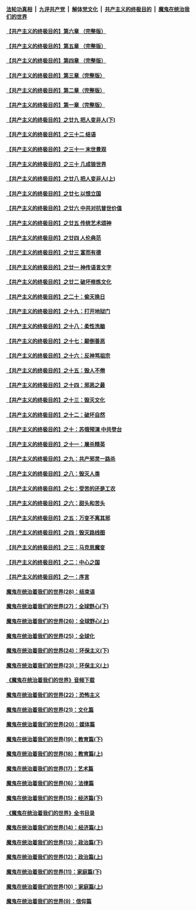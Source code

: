 ####  [法轮功真相](../../../../basic/blob/master/README.md?t=12041026) &nbsp;|&nbsp; [九评共产党](../../../../9ping.md/blob/master/README.md?t=12041026) &nbsp;|&nbsp; [解体党文化](../../../../jtdwh.md/blob/master/README.md?t=12041026)  &nbsp;|&nbsp; [共产主义的终极目的](../../../../gczydzjmd.md/blob/master/README.md?t=12041026) &nbsp;|&nbsp; [魔鬼在统治我们的世界](../../../../mgztzwmdsj.md/blob/master/README.md?t=12041026) 

#### [【共产主义的终极目的】第六章 （完整版）](../pages/nsc422/n11428913.md?t=12041026) 

#### [【共产主义的终极目的】第五章 （完整版）](../pages/nsc422/n11428912.md?t=12041026) 

#### [【共产主义的终极目的】第四章 （完整版）](../pages/nsc422/n11428907.md?t=12041026) 

#### [【共产主义的终极目的】第三章（完整版）](../pages/nsc422/n11428848.md?t=12041026) 

#### [【共产主义的终极目的】第二章（完整版）](../pages/nsc422/n11428831.md?t=12041026) 

#### [【共产主义的终极目的】第一章（完整版）](../pages/nsc422/n11417651.md?t=12041026) 

#### [【共产主义的终极目的】之廿九 把人变非人(下)](../pages/nsc422/n11344140.md?t=12041026) 

#### [【共产主义的终极目的】之三十二 结语](../pages/nsc422/n11360535.md?t=12041026) 

#### [【共产主义的终极目的】之三十一 末世景观](../pages/nsc422/n11351129.md?t=12041026) 

#### [【共产主义的终极目的】之三十 几成狼世界](../pages/nsc422/n11348280.md?t=12041026) 

#### [【共产主义的终极目的】之廿八 把人变非人(上)](../pages/nsc422/n11340492.md?t=12041026) 

#### [【共产主义的终极目的】之廿七 以恨立国](../pages/nsc422/n11336944.md?t=12041026) 

#### [【共产主义的终极目的】之廿六 中共对抗普世价值](../pages/nsc422/n11324785.md?t=12041026) 

#### [【共产主义的终极目的】之廿五 传统艺术颂神](../pages/nsc422/n11296396.md?t=12041026) 

#### [【共产主义的终极目的】之廿四 人伦典范](../pages/nsc422/n11296397.md?t=12041026) 

#### [【共产主义的终极目的】之廿三 富而有德](../pages/nsc422/n11283598.md?t=12041026) 

#### [【共产主义的终极目的】之廿一 神传语言文字](../pages/nsc422/n11263265.md?t=12041026) 

#### [【共产主义的终极目的】之廿二 破坏修炼文化](../pages/nsc422/n11245728.md?t=12041026) 

#### [【共产主义的终极目的】之二十：偷天换日](../pages/nsc422/n11238846.md?t=12041026) 

#### [【共产主义的终极目的】之十九：打开地狱门](../pages/nsc422/n11206376.md?t=12041026) 

#### [【共产主义的终极目的】之十八：柔性洗脑](../pages/nsc422/n11199994.md?t=12041026) 

#### [【共产主义的终极目的】之十七：颠倒善恶](../pages/nsc422/n11179782.md?t=12041026) 

#### [【共产主义的终极目的】之十六：反神骂祖宗](../pages/nsc422/n11166798.md?t=12041026) 

#### [【共产主义的终极目的】之十五：毁人不倦](../pages/nsc422/n11166792.md?t=12041026) 

#### [【共产主义的终极目的】之十四：邪恶之最](../pages/nsc422/n11150249.md?t=12041026) 

#### [【共产主义的终极目的】之十三：毁灭文化](../pages/nsc422/n11135227.md?t=12041026) 

#### [【共产主义的终极目的】之十二：破坏自然](../pages/nsc422/n11135214.md?t=12041026) 

#### [【共产主义的终极目的】之十：苏俄预演 中共登台](../pages/nsc422/n11118424.md?t=12041026) 

#### [【共产主义的终极目的】之十一：屠杀精英](../pages/nsc422/n11118442.md?t=12041026) 

#### [【共产主义的终极目的】之九：共产邪灵一路杀](../pages/nsc422/n11114139.md?t=12041026) 

#### [【共产主义的终极目的】之八：毁灭人类](../pages/nsc422/n11108503.md?t=12041026) 

#### [【共产主义的终极目的】之七：受苦的还是工农](../pages/nsc422/n11101809.md?t=12041026) 

#### [【共产主义的终极目的】之六：甜头和苦头](../pages/nsc422/n11096971.md?t=12041026) 

#### [【共产主义的终极目的】之五：万变不离其邪](../pages/nsc422/n11091285.md?t=12041026) 

#### [【共产主义的终极目的】之四：毁灭路线图](../pages/nsc422/n11086284.md?t=12041026) 

#### [【共产主义的终极目的】之三：马克思魔变](../pages/nsc422/n11061941.md?t=12041026) 

#### [【共产主义的终极目的】之二：中心之国](../pages/nsc422/n11047728.md?t=12041026) 

#### [【共产主义的终极目的】之一：序言](../pages/nsc422/n11086077.md?t=12041026) 

#### [魔鬼在统治着我们的世界(28)：结束语](../pages/nsc422/n10936246.md?t=12041026) 

#### [魔鬼在统治着我们的世界(27)：全球野心(下)](../pages/nsc422/n10928319.md?t=12041026) 

#### [魔鬼在统治着我们的世界(26)：全球野心(上)](../pages/nsc422/n10900318.md?t=12041026) 

#### [魔鬼在统治着我们的世界(25)：全球化](../pages/nsc422/n10788205.md?t=12041026) 

#### [魔鬼在统治着我们的世界(24)：环保主义(下)](../pages/nsc422/n10695307.md?t=12041026) 

#### [魔鬼在统治着我们的世界(23)：环保主义(上)](../pages/nsc422/n10688613.md?t=12041026) 

#### [《魔鬼在统治着我们的世界》音频下载](../pages/nsc422/n10635553.md?t=12041026) 

#### [魔鬼在统治着我们的世界(22)：恐怖主义](../pages/nsc422/n10614727.md?t=12041026) 

#### [魔鬼在统治着我们的世界(21)：文化篇](../pages/nsc422/n10597706.md?t=12041026) 

#### [魔鬼在统治着我们的世界(20)：媒体篇](../pages/nsc422/n10586579.md?t=12041026) 

#### [魔鬼在统治着我们的世界(19)：教育篇(下)](../pages/nsc422/n10564808.md?t=12041026) 

#### [魔鬼在统治着我们的世界(18)：教育篇(上)](../pages/nsc422/n10526970.md?t=12041026) 

#### [魔鬼在统治着我们的世界(17)：艺术篇](../pages/nsc422/n10499093.md?t=12041026) 

#### [魔鬼在统治着我们的世界(16)：法律篇](../pages/nsc422/n10485969.md?t=12041026) 

#### [魔鬼在统治着我们的世界(15)：经济篇(下)](../pages/nsc422/n10469975.md?t=12041026) 

#### [《魔鬼在统治着我们的世界》全书目录](../pages/nsc422/n10464261.md?t=12041026) 

#### [魔鬼在统治着我们的世界(14)：经济篇(上)](../pages/nsc422/n10457370.md?t=12041026) 

#### [魔鬼在统治着我们的世界(13)：政治篇(下)](../pages/nsc422/n10448270.md?t=12041026) 

#### [魔鬼在统治着我们的世界(12)：政治篇(上)](../pages/nsc422/n10444576.md?t=12041026) 

#### [魔鬼在统治着我们的世界(11)：家庭篇(下)](../pages/nsc422/n10440961.md?t=12041026) 

#### [魔鬼在统治着我们的世界(10)：家庭篇(上)](../pages/nsc422/n10435448.md?t=12041026) 

#### [魔鬼在统治着我们的世界(9)：信仰篇](../pages/nsc422/n10432159.md?t=12041026) 

